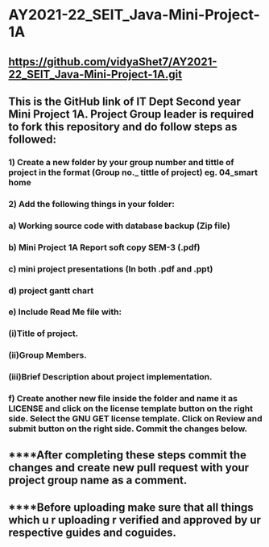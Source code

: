 # AY2021-22_SEIT_Java-Mini-Project-1A

## https://github.com/vidyaShet7/AY2021-22_SEIT_Java-Mini-Project-1A.git

## This is the GitHub link of IT Dept Second year Mini Project 1A. Project Group leader is required to fork this repository and do follow steps as followed:

### 1) Create a new folder by your group number and tittle of project in the format (Group no._ tittle of project) eg. 04_smart home

### 2) Add the following things in your folder:

### a) Working source code with database backup (Zip file)

### b) Mini Project 1A  Report soft copy SEM-3 (.pdf)

### c) mini project presentations (In both .pdf and .ppt)

### d) project gantt chart

### e) Include Read Me file with: 

### (i)Title of project. 
### (ii)Group Members. 
### (iii)Brief Description about project implementation.

### f) Create another new file inside the folder and name it as LICENSE and click on the license template button on the right side. Select the GNU GET license template. Click on Review and submit button on the right side. Commit the changes below.

## ****After completing these steps commit the changes and create new pull request with your project group name as a comment.

## ****Before uploading make sure that all things which u r uploading r verified and approved by ur respective guides and coguides.
